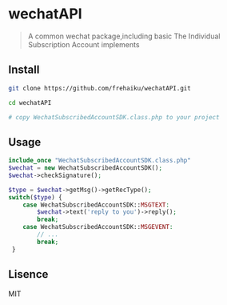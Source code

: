 # wechatAPI

> A common wechat package,including basic The Individual Subscription Account implements

## Install

```bash
git clone https://github.com/frehaiku/wechatAPI.git

cd wechatAPI

# copy WechatSubscribedAccountSDK.class.php to your project
```

## Usage

```php
include_once "WechatSubscribedAccountSDK.class.php"
$wechat = new WechatSubscribedAccountSDK();
$wechat->checkSignature();

$type = $wechat->getMsg()->getRecType();
switch($type) {
    case WechatSubscribedAccountSDK::MSGTEXT:
        $wechat->text('reply to you')->reply();
        break;
    case WechatSubscribedAccountSDK::MSGEVENT:
        // ...
        break;
 }
```

## Lisence

MIT
